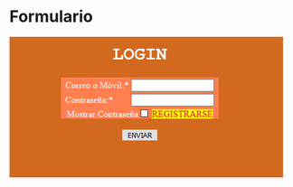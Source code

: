 # Formulario
![alt text](https://github.com/alexxcastillo/Formulario/blob/master/capturas/cap1.png)
